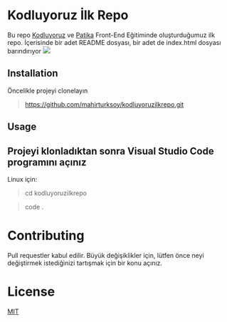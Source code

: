 # Kodluyoruz İlk Repo 
Bu repo [Kodluyoruz](https://www.kodluyoruz.org/) ve [Patika](https://www.patika.dev/tr) Front-End Eğitiminde oluşturduğumuz ilk repo. İçerisinde bir adet README dosyası, bir adet de index.html dosyası barındırıyor
![](https://imgyukle.com/i/VD4HfI) 
## Installation
Öncelikle projeyi clonelayın 
>https://github.com/mahirturksoy/kodluyoruzilkrepo.git
## Usage
Projeyi klonladıktan sonra Visual Studio Code   programını açınız
---
Linux için:
>cd kodluyoruzilkrepo

>code .
# Contributing 
Pull requestler kabul edilir. Büyük değişiklikler için, lütfen önce neyi değiştirmek istediğinizi tartışmak için bir konu açınız.

# License
[MIT](https://choosealicense.com/licenses/mit/)





